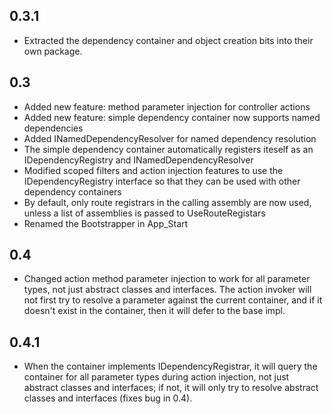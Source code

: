 0.3.1
---
* Extracted the dependency container and object creation bits into their own package.

0.3
---
* Added new feature: method parameter injection for controller actions
* Added new feature: simple dependency container now supports named dependencies
* Added INamedDependencyResolver for named dependency resolution
* The simple dependency container automatically registers iteself as an IDependencyRegistry and INamedDependencyResolver
* Modified scoped filters and action injection features to use the IDependencyRegistry interface so that they can be used with other dependency containers
* By default, only route registrars in the calling assembly are now used, unless a list of assemblies is passed to UseRouteRegistars
* Renamed the Bootstrapper in App_Start

0.4
---
* Changed action method parameter injection to work for all parameter types, not just abstract classes and interfaces. The action invoker will not first try to resolve a parameter against the current container, and if it doesn't exist in the container, then it will defer to the base impl.

0.4.1
---
* When the container implements IDependencyRegistrar, it will query the container for all parameter types during action injection, not just abstract classes and interfaces; if not, it will only try to resolve abstract classes and interfaces (fixes bug in 0.4).